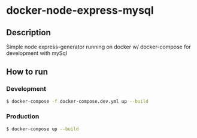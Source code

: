 # docker-node-express-mysql

## Description

Simple node express-generator running on docker w/ docker-compose for development with mySql

## How to run

### Development

```sh
$ docker-compose -f docker-compose.dev.yml up --build

```

### Production

```sh
$ docker-compose up --build

```
